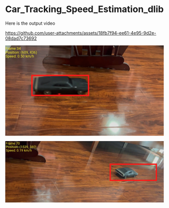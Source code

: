 # Car_Tracking_Speed_Estimation_dlib

Here is the output video 



https://github.com/user-attachments/assets/18fb7f94-ee61-4e95-9d2e-08dad7c73692


![Sample Output](car_speed_sample1.png)

![Sample Output](car_speed_sample2.png)
